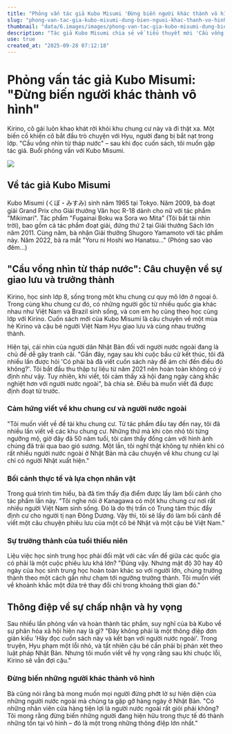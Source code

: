 ```yaml
---
title: "Phỏng vấn tác giả Kubo Misumi 'Đừng biến người khác thành vô hình'"
slug: "phong-van-tac-gia-kubo-misumi-dung-bien-nguoi-khac-thanh-vo-hinh"
thumbnail: "data/6.images/images/phong-van-tac-gia-kubo-misumi-dung-bien-nguoi-khac-thanh-vo-hinh.webp"
description: "Tác giả Kubo Misumi chia sẻ về tiểu thuyết mới 'Cầu vồng nhìn từ tháp nước', xoay quanh câu chuyện giao lưu và trưởng thành của một cô bé Nhật và một cậu bé Việt tại khu chung cư."
use: true
created_at: "2025-09-28 07:12:18"
---
```


# Phỏng vấn tác giả Kubo Misumi: "Đừng biến người khác thành vô hình"

Kirino, cô gái luôn khao khát rời khỏi khu chung cư này và đi thật xa. Một biến cố khiến cô bắt đầu trò chuyện với Hyu, người đang bị bắt nạt trong lớp. "Cầu vồng nhìn từ tháp nước" – sau khi đọc cuốn sách, tôi muốn gặp tác giả. Buổi phỏng vấn với Kubo Misumi.

![](/images/20250927-00005724-crssntv-000-1-view.webp)

## Về tác giả Kubo Misumi

Kubo Misumi (くぼ・みすみ) sinh năm 1965 tại Tokyo. Năm 2009, bà đoạt giải Grand Prix cho Giải thưởng Văn học R-18 dành cho nữ với tác phẩm "Mikimari". Tác phẩm "Fugainai Boku wa Sora wo Mita" (Tôi bất tài nhìn trời), bao gồm cả tác phẩm đoạt giải, đứng thứ 2 tại Giải thưởng Sách lớn năm 2011. Cùng năm, bà nhận Giải thưởng Shugoro Yamamoto với tác phẩm này. Năm 2022, bà ra mắt "Yoru ni Hoshi wo Hanatsu..." (Phóng sao vào đêm...)

## "Cầu vồng nhìn từ tháp nước": Câu chuyện về sự giao lưu và trưởng thành

Kirino, học sinh lớp 8, sống trong một khu chung cư quy mô lớn ở ngoại ô. Trong cùng khu chung cư đó, có những người gốc từ nhiều quốc gia khác nhau như Việt Nam và Brazil sinh sống, và con em họ cũng theo học cùng lớp với Kirino. Cuốn sách mới của Kubo Misumi là câu chuyện về một mùa hè Kirino và cậu bé người Việt Nam Hyu giao lưu và cùng nhau trưởng thành.

Hiện tại, cái nhìn của người dân Nhật Bản đối với người nước ngoài đang là chủ đề dễ gây tranh cãi. "Gần đây, ngay sau khi cuộc bầu cử kết thúc, tôi đã nhiều lần được hỏi 'Có phải bà đã viết cuốn sách này để ám chỉ đến điều đó không?'. Tôi bắt đầu thu thập tư liệu từ năm 2021 nên hoàn toàn không có ý định như vậy. Tuy nhiên, khi viết, tôi cảm thấy xã hội đang ngày càng khắc nghiệt hơn với người nước ngoài", bà chia sẻ. Điều bà muốn viết đã được định đoạt từ trước.

### Cảm hứng viết về khu chung cư và người nước ngoài

"Tôi muốn viết về đề tài khu chung cư. Từ tác phẩm đầu tay đến nay, tôi đã nhiều lần viết về các khu chung cư. Những thứ mà khi còn nhỏ tôi từng ngưỡng mộ, giờ đây đã 50 năm tuổi, tôi cảm thấy đồng cảm với hình ảnh chúng đã trải qua bao gió sương. Một lần, tôi nghĩ thật không tự nhiên khi có rất nhiều người nước ngoài ở Nhật Bản mà câu chuyện về khu chung cư lại chỉ có người Nhật xuất hiện."

### Bối cảnh thực tế và lựa chọn nhân vật

Trong quá trình tìm hiểu, bà đã tìm thấy địa điểm được lấy làm bối cảnh cho tác phẩm lần này. "Tôi nghe nói ở Kanagawa có một khu chung cư nơi rất nhiều người Việt Nam sinh sống. Đó là do thị trấn có Trung tâm thúc đẩy định cư cho người tị nạn Đông Dương. Vậy thì, tôi sẽ lấy đó làm bối cảnh để viết một câu chuyện phiêu lưu của một cô bé Nhật và một cậu bé Việt Nam."

### Sự trưởng thành của tuổi thiếu niên

Liệu việc học sinh trung học phải đối mặt với các vấn đề giữa các quốc gia có phải là một cuộc phiêu lưu khá lớn? "Đúng vậy. Nhưng mật độ 30 hay 40 ngày của học sinh trung học hoàn toàn khác so với người lớn, chúng trưởng thành theo một cách gần như chạm tới ngưỡng trưởng thành. Tôi muốn viết về khoảnh khắc một đứa trẻ thay đổi chỉ trong khoảng thời gian đó."

## Thông điệp về sự chấp nhận và hy vọng

Sau nhiều lần phỏng vấn và hoàn thành tác phẩm, suy nghĩ của bà Kubo về sự phân hóa xã hội hiện nay là gì? "Đây không phải là một thông điệp đơn giản kiểu 'Hãy đọc cuốn sách này và kết bạn với người nước ngoài'. Trong truyện, Hyu phạm một lỗi nhỏ, và tất nhiên cậu bé cần phải bị phán xét theo luật pháp Nhật Bản. Nhưng tôi muốn viết về hy vọng rằng sau khi chuộc lỗi, Kirino sẽ vẫn đợi cậu."

### Đừng biến những người khác thành vô hình

Bà cũng nói rằng bà mong muốn mọi người đừng phớt lờ sự hiện diện của những người nước ngoài mà chúng ta gặp gỡ hàng ngày ở Nhật Bản. "Có những nhân viên cửa hàng tiện lợi là người nước ngoài rất giỏi phải không? Tôi mong rằng đừng biến những người đang hiện hữu trong thực tế đó thành những tồn tại vô hình – đó là một trong những thông điệp lớn nhất."